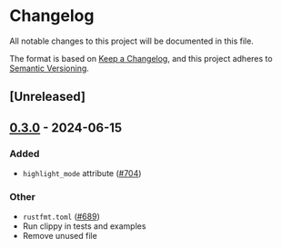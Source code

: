 # Changelog
All notable changes to this project will be documented in this file.

The format is based on [Keep a Changelog](https://keepachangelog.com/en/1.0.0/),
and this project adheres to [Semantic Versioning](https://semver.org/spec/v2.0.0.html).

## [Unreleased]

## [0.3.0](https://github.com/marc2332/freya/compare/freya-native-core-v0.2.1...freya-native-core-v0.3.0) - 2024-06-15

### Added
- `highlight_mode` attribute ([#704](https://github.com/marc2332/freya/pull/704))

### Other
- `rustfmt.toml` ([#689](https://github.com/marc2332/freya/pull/689))
- Run clippy in tests and examples
- Remove unused file
